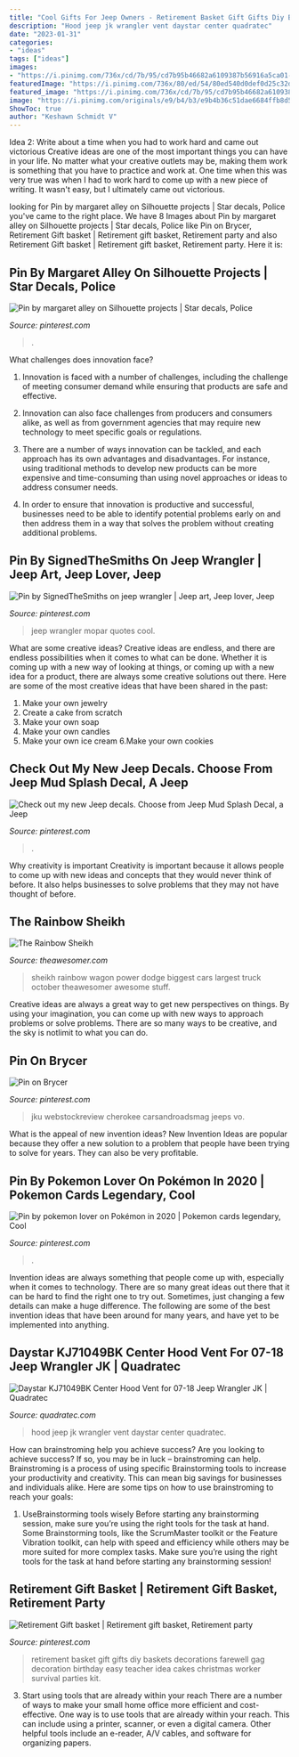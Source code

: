 ```yaml
---
title: "Cool Gifts For Jeep Owners - Retirement Basket Gift Gifts Diy Baskets Decorations Farewell Gag Decoration Birthday Easy Teacher Idea Cakes Christmas Worker Survival Parties Kit"
description: "Hood jeep jk wrangler vent daystar center quadratec"
date: "2023-01-31"
categories:
- "ideas"
tags: ["ideas"]
images:
- "https://i.pinimg.com/736x/cd/7b/95/cd7b95b46682a6109387b56916a5ca01--retirement-cakes-basket-ideas.jpg"
featuredImage: "https://i.pinimg.com/736x/80/ed/54/80ed540d0def0d25c32dd2f902b5c539.jpg"
featured_image: "https://i.pinimg.com/736x/cd/7b/95/cd7b95b46682a6109387b56916a5ca01--retirement-cakes-basket-ideas.jpg"
image: "https://i.pinimg.com/originals/e9/b4/b3/e9b4b36c51dae6684ffb8d547a3f093c.jpg"
ShowToc: true
author: "Keshawn Schmidt V"
---
```



Idea 2: Write about a time when you had to work hard and came out victorious
Creative ideas are one of the most important things you can have in your life. No matter what your creative outlets may be, making them work is something that you have to practice and work at. One time when this was very true was when I had to work hard to come up with a new piece of writing. It wasn't easy, but I ultimately came out victorious.

	

		
looking for Pin by margaret alley on Silhouette projects | Star decals, Police you've came to the right place. We have 8 Images about Pin by margaret alley on Silhouette projects | Star decals, Police like Pin on Brycer, Retirement Gift basket | Retirement gift basket, Retirement party and also Retirement Gift basket | Retirement gift basket, Retirement party. Here it is:
		
    
## Pin By Margaret Alley On Silhouette Projects | Star Decals, Police

<img loading=lazy src="https://i.pinimg.com/736x/03/c7/0b/03c70ba558766388188b4422f4794059.jpg" onerror="this.onerror=null;this.src='https://tse2.mm.bing.net/th?id=OIP.1Xip6TOQcZ6vgLGLUvoVJQAAAA&amp;pid=15.1';" alt="Pin by margaret alley on Silhouette projects | Star decals, Police">

_Source: pinterest.com_

>. 

	

What challenges does innovation face?
1. Innovation is faced with a number of challenges, including the challenge of meeting consumer demand while ensuring that products are safe and effective.
2. Innovation can also face challenges from producers and consumers alike, as well as from government agencies that may require new technology to meet specific goals or regulations.

3. There are a number of ways innovation can be tackled, and each approach has its own advantages and disadvantages. For instance, using traditional methods to develop new products can be more expensive and time-consuming than using novel approaches or ideas to address consumer needs.

4. In order to ensure that innovation is productive and successful, businesses need to be able to identify potential problems early on and then address them in a way that solves the problem without creating additional problems.

    
## Pin By SignedTheSmiths On Jeep Wrangler | Jeep Art, Jeep Lover, Jeep

<img loading=lazy src="https://i.pinimg.com/originals/e9/b4/b3/e9b4b36c51dae6684ffb8d547a3f093c.jpg" onerror="this.onerror=null;this.src='https://tse4.mm.bing.net/th?id=OIP.aWGIkydvM7cNTXtXkPpTwQHaE8&amp;pid=15.1';" alt="Pin by SignedTheSmiths on jeep wrangler | Jeep art, Jeep lover, Jeep">

_Source: pinterest.com_

>jeep wrangler mopar quotes cool. 

	

What are some creative ideas?
Creative ideas are endless, and there are endless possibilities when it comes to what can be done. Whether it is coming up with a new way of looking at things, or coming up with a new idea for a product, there are always some creative solutions out there. Here are some of the most creative ideas that have been shared in the past:
1. Make your own jewelry 
2. Create a cake from scratch 
3. Make your own soap 
4. Make your own candles 
5. Make your own ice cream 
6.Make your own cookies 

    
## Check Out My New Jeep Decals. Choose From Jeep Mud Splash Decal, A Jeep

<img loading=lazy src="https://i.pinimg.com/736x/cd/b8/34/cdb83499ea1f95859dbc792eee60ddf7.jpg" onerror="this.onerror=null;this.src='https://tse2.mm.bing.net/th?id=OIP.2MANIEzH4WiLNnxip7SNZAHaGK&amp;pid=15.1';" alt="Check out my new Jeep decals. Choose from Jeep Mud Splash Decal, a Jeep">

_Source: pinterest.com_

>. 

	

Why creativity is important
Creativity is important because it allows people to come up with new ideas and concepts that they would never think of before. It also helps businesses to solve problems that they may not have thought of before.

    
## The Rainbow Sheikh

<img loading=lazy src="https://theawesomer.com/photos/2010/04/040810_Rainbow_Sheikh_4.jpg" onerror="this.onerror=null;this.src='https://tse4.mm.bing.net/th?id=OIP.Cq7B9xSWzYEmT5G6pxe75AHaE8&amp;pid=15.1';" alt="The Rainbow Sheikh">

_Source: theawesomer.com_

>sheikh rainbow wagon power dodge biggest cars largest truck october theawesomer awesome stuff. 

	

Creative ideas are always a great way to get new perspectives on things. By using your imagination, you can come up with new ways to approach problems or solve problems. There are so many ways to be creative, and the sky is notlimit to what you can do.

    
## Pin On Brycer

<img loading=lazy src="https://i.pinimg.com/736x/c9/40/a0/c940a040733d4cb1e8e53f1a0394005c.jpg" onerror="this.onerror=null;this.src='https://tse1.mm.bing.net/th?id=OIP.miZyEAll_sGYNGOqoEveHwHaJ3&amp;pid=15.1';" alt="Pin on Brycer">

_Source: pinterest.com_

>jku webstockreview cherokee carsandroadsmag jeeps vo. 

	

What is the appeal of new invention ideas?
New Invention Ideas are popular because they offer a new solution to a problem that people have been trying to solve for years. They can also be very profitable.

    
## Pin By Pokemon Lover On Pokémon In 2020 | Pokemon Cards Legendary, Cool

<img loading=lazy src="https://i.pinimg.com/736x/80/ed/54/80ed540d0def0d25c32dd2f902b5c539.jpg" onerror="this.onerror=null;this.src='https://tse2.mm.bing.net/th?id=OIP.lNfmZapQAxf4XpZKhMU3hQHaKW&amp;pid=15.1';" alt="Pin by pokemon lover on Pokémon in 2020 | Pokemon cards legendary, Cool">

_Source: pinterest.com_

>. 

	

Invention ideas are always something that people come up with, especially when it comes to technology. There are so many great ideas out there that it can be hard to find the right one to try out. Sometimes, just changing a few details can make a huge difference. The following are some of the best invention ideas that have been around for many years, and have yet to be implemented into anything.

    
## Daystar KJ71049BK Center Hood Vent For 07-18 Jeep Wrangler JK | Quadratec

<img loading=lazy src="https://www.quadratec.com/sites/default/files/styles/product_zoomed/public/product_images/204820.jpg" onerror="this.onerror=null;this.src='https://tse4.mm.bing.net/th?id=OIP.vUrjW3HdmKnpmN6crUqc9gHaE8&amp;pid=15.1';" alt="Daystar KJ71049BK Center Hood Vent for 07-18 Jeep Wrangler JK | Quadratec">

_Source: quadratec.com_

>hood jeep jk wrangler vent daystar center quadratec. 

	

How can brainstroming help you achieve success?
Are you looking to achieve success? If so, you may be in luck – brainstroming can help. Brainstroming is a process of using specific Brainstorming tools to increase your productivity and creativity. This can mean big savings for businesses and individuals alike. Here are some tips on how to use brainstroming to reach your goals: 
1. UseBrainstorming tools wisely 
Before starting any brainstorming session, make sure you’re using the right tools for the task at hand. Some Brainstorming tools, like the ScrumMaster toolkit or the Feature Vibration toolkit, can help with speed and efficiency while others may be more suited for more complex tasks. Make sure you’re using the right tools for the task at hand before starting any brainstorming session! 

    
## Retirement Gift Basket | Retirement Gift Basket, Retirement Party

<img loading=lazy src="https://i.pinimg.com/736x/cd/7b/95/cd7b95b46682a6109387b56916a5ca01--retirement-cakes-basket-ideas.jpg" onerror="this.onerror=null;this.src='https://tse1.mm.bing.net/th?id=OIP.imdUqQQcjCQNjpFYxNJeLwHaJ3&amp;pid=15.1';" alt="Retirement Gift basket | Retirement gift basket, Retirement party">

_Source: pinterest.com_

>retirement basket gift gifts diy baskets decorations farewell gag decoration birthday easy teacher idea cakes christmas worker survival parties kit. 

	

3) Start using tools that are already within your reach
There are a number of ways to make your small home office more efficient and cost-effective. One way is to use tools that are already within your reach. This can include using a printer, scanner, or even a digital camera. Other helpful tools include an e-reader, A/V cables, and software for organizing papers.

